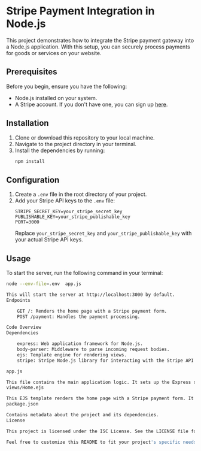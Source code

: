 # Stripe Payment Integration in Node.js

This project demonstrates how to integrate the Stripe payment gateway into a Node.js application. With this setup, you can securely process payments for goods or services on your website.

## Prerequisites

Before you begin, ensure you have the following:

- Node.js installed on your system.
- A Stripe account. If you don't have one, you can sign up [here](https://dashboard.stripe.com/register).

## Installation

1. Clone or download this repository to your local machine.
2. Navigate to the project directory in your terminal.
3. Install the dependencies by running:
    ```bash
    npm install
    ```

## Configuration

1. Create a `.env` file in the root directory of your project.
2. Add your Stripe API keys to the `.env` file:
    ```plaintext
    STRIPE_SECRET_KEY=your_stripe_secret_key
    PUBLISHABLE_KEY=your_stripe_publishable_key
    PORT=3000
    ```
    Replace `your_stripe_secret_key` and `your_stripe_publishable_key` with your actual Stripe API keys.

## Usage

To start the server, run the following command in your terminal:

```bash
node --env-file=.env  app.js

This will start the server at http://localhost:3000 by default.
Endpoints

    GET /: Renders the home page with a Stripe payment form.
    POST /payment: Handles the payment processing.

Code Overview
Dependencies

    express: Web application framework for Node.js.
    body-parser: Middleware to parse incoming request bodies.
    ejs: Template engine for rendering views.
    stripe: Stripe Node.js library for interacting with the Stripe API.

app.js

This file contains the main application logic. It sets up the Express server, configures middleware, defines routes, and handles payment processing.
views/Home.ejs

This EJS template renders the home page with a Stripe payment form. It includes the Stripe.js script to securely handle payment information.
package.json

Contains metadata about the project and its dependencies.
License

This project is licensed under the ISC License. See the LICENSE file for details.

Feel free to customize this README to fit your project's specific needs. Happy coding! 🚀
